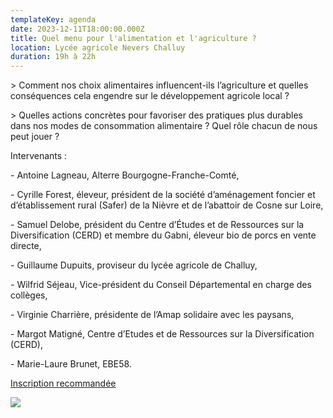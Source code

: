 ```yaml
---
templateKey: agenda
date: 2023-12-11T18:00:00.000Z
title: Quel menu pour l'alimentation et l'agriculture ?
location: Lycée agricole Nevers Challuy
duration: 19h à 22h
---
```

<!--StartFragment-->

\> Comment nos choix alimentaires influencent-ils l’agriculture et quelles conséquences cela engendre sur le développement agricole local ?



\> Quelles actions concrètes pour favoriser des pratiques plus durables dans nos modes de consommation alimentaire ? Quel rôle chacun de nous peut jouer ?

<!--StartFragment-->



Intervenants :

\- Antoine Lagneau, Alterre Bourgogne-Franche-Comté,

\- Cyrille Forest, éleveur, président de la société d’aménagement foncier et d’établissement rural (Safer) de la Nièvre et de l’abattoir de Cosne sur Loire,

\- Samuel Delobe, président du Centre d’Études et de Ressources sur la Diversification (CERD) et membre du Gabni, éleveur bio de porcs en vente directe,

\- Guillaume Dupuits, proviseur du lycée agricole de Challuy,

\- Wilfrid Séjeau, Vice-président du Conseil Départemental en charge des collèges,

\- Virginie Charrière, présidente de l’Amap solidaire avec les paysans,

\- Margot Matigné, Centre d’Etudes et de Ressources sur la Diversification (CERD),

\- Marie-Laure Brunet, EBE58.

<!--StartFragment-->

[Inscription recommandée](https://shorturl.at/bfmqS)



![](/img/1.jpg?nf_resize=fit&w=400#center)

<!--EndFragment-->

<!--EndFragment-->

<!--EndFragment-->